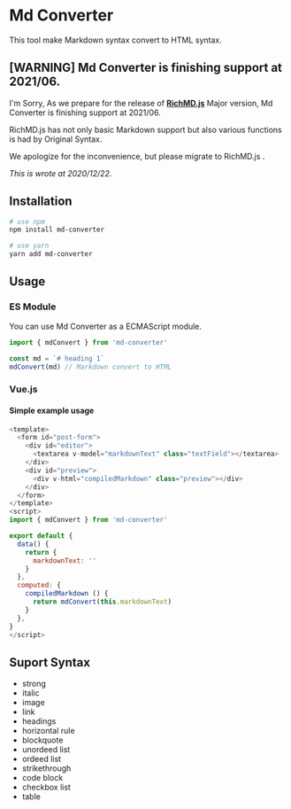 # Md Converter
This tool make Markdown syntax convert to HTML syntax.

## [WARNING] Md Converter is finishing support at 2021/06.
I'm Sorry, As we prepare for the release of **[RichMD.js](https://github.com/bebeji-nappa/richmdjs)** Major version, Md Converter is finishing support at 2021/06. 

RichMD.js has not only basic Markdown support but also various functions is had by Original Syntax.

We apologize for the inconvenience, but please migrate to RichMD.js .

*This is wrote at 2020/12/22.*

## Installation

```bash
# use npm
npm install md-converter

# use yarn
yarn add md-converter
```

## Usage
### ES Module
You can use Md Converter as a ECMAScript module.

```js
import { mdConvert } from 'md-converter'

const md = `# heading 1`
mdConvert(md) // Markdown convert to HTML
```

### Vue.js
#### Simple example usage

```js
<template>
  <form id="post-form">
    <div id="editor">
      <textarea v-model="markdownText" class="textField"></textarea>
    </div>
    <div id="preview">
      <div v-html="compiledMarkdown" class="preview"></div>
    </div>
  </form>
</template>
<script>
import { mdConvert } from 'md-converter'

export default {
  data() {
    return {
      markdownText: ''
    }
  },
  computed: {
    compiledMarkdown () {
      return mdConvert(this.markdownText)
    }
  },
}
</script>
```

## Suport Syntax
- strong
- italic
- image
- link
- headings
- horizontal rule
- blockquote
- unordeed list
- ordeed list
- strikethrough
- code block
- checkbox list
- table
